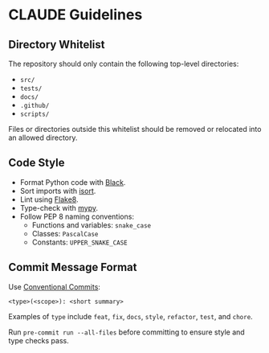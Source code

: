 # CLAUDE Guidelines

## Directory Whitelist
The repository should only contain the following top-level directories:

- `src/`
- `tests/`
- `docs/`
- `.github/`
- `scripts/`

Files or directories outside this whitelist should be removed or relocated into an allowed directory.

## Code Style
- Format Python code with [Black](https://github.com/psf/black).
- Sort imports with [isort](https://pycqa.github.io/isort/).
- Lint using [Flake8](https://flake8.pycqa.org/).
- Type-check with [mypy](http://mypy-lang.org/).
- Follow PEP 8 naming conventions:
  - Functions and variables: `snake_case`
  - Classes: `PascalCase`
  - Constants: `UPPER_SNAKE_CASE`

## Commit Message Format
Use [Conventional Commits](https://www.conventionalcommits.org/):

```
<type>(<scope>): <short summary>
```

Examples of `type` include `feat`, `fix`, `docs`, `style`, `refactor`, `test`, and `chore`.

Run `pre-commit run --all-files` before committing to ensure style and type checks pass.

